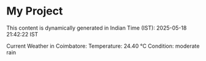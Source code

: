 # My Project

This content is dynamically generated in Indian Time (IST): 2025-05-18 21:42:22 IST


Current Weather in Coimbatore:
Temperature: 24.40 °C
Condition: moderate rain
